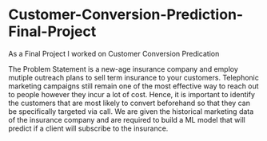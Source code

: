 # Customer-Conversion-Prediction-Final-Project
As a Final Project I worked on Customer Conversion Predication 

The Problem Statement is a new-age insurance company and employ mutiple outreach plans to sell term insurance to your customers. Telephonic marketing campaigns still remain one of the most effective way to reach out to people however they incur a lot of cost. Hence, it is important to identify the customers that are most likely to convert beforehand so that they can be specifically targeted via call. We are given the historical marketing data of the insurance company and are required to build a ML model that will predict if a client will subscribe to the insurance. 

